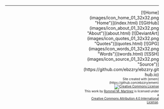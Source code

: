 
***
<div style="text-align: right; float: right; max-width: 18em;">
[![Home](images/icon_home_01_32x32.png "Home")](index.html) [![GitHub](images/icon_about_01_32x32.png "About")](about.html) [![DeviantArt](images/icon_quotes_01_32x32.png "Quotes")](quotes.html) [![GPG](images/icon_words_01_32x32.png "Words")](words.html) [![SSH](images/icon_source_01_32x32.png "Source")](https://github.com/ebzzry/ebzzry.github.io)
<div style="font-size: x-small">
Site created with [emem](https://github.com/ebzzry/emem)
</div>

<div style="font-size: x-small">
<a rel="license" href="http://creativecommons.org/licenses/by/4.0/"><img alt="Creative Commons License" style="border-width:0" src="https://i.creativecommons.org/l/by/4.0/88x31.png" /></a><br />This work by <a xmlns:cc="http://creativecommons.org/ns#" href="https://ebzzry.github.io" property="cc:attributionName" rel="cc:attributionURL">Rommel M. Martinez</a> is licensed under a<br><a rel="license" href="http://creativecommons.org/licenses/by/4.0/">Creative Commons Attribution 4.0 International License</a>.
</div>

</div>
